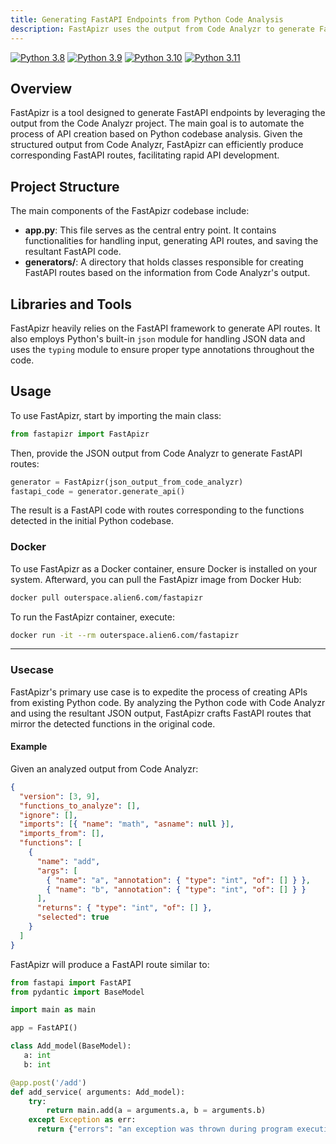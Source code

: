 ```yaml
---
title: Generating FastAPI Endpoints from Python Code Analysis
description: FastApizr uses the output from Code Analyzr to generate FastAPI endpoints for a given Python codebase.
---
```


[![Python 3.8](https://img.shields.io/badge/python-3.8-blue.svg)](https://www.python.org/downloads/release/python-380/)
[![Python 3.9](https://img.shields.io/badge/python-3.9-blue.svg)](https://www.python.org/downloads/release/python-390/)
[![Python 3.10](https://img.shields.io/badge/python-3.10-blue.svg)](https://www.python.org/downloads/release/python-31012/)
[![Python 3.11](https://img.shields.io/badge/python-3.11-blue.svg)](https://www.python.org/downloads/release/python-3114/)

## Overview

FastApizr is a tool designed to generate FastAPI endpoints by leveraging the output from the Code Analyzr project. The main goal is to automate the process of API creation based on Python codebase analysis. Given the structured output from Code Analyzr, FastApizr can efficiently produce corresponding FastAPI routes, facilitating rapid API development.

## Project Structure

The main components of the FastApizr codebase include:

- **app.py**: This file serves as the central entry point. It contains functionalities for handling input, generating API routes, and saving the resultant FastAPI code.
- **generators/**: A directory that holds classes responsible for creating FastAPI routes based on the information from Code Analyzr's output.

## Libraries and Tools

FastApizr heavily relies on the FastAPI framework to generate API routes. It also employs Python's built-in `json` module for handling JSON data and uses the `typing` module to ensure proper type annotations throughout the code.

## Usage

To use FastApizr, start by importing the main class:

```python
from fastapizr import FastApizr
```

Then, provide the JSON output from Code Analyzr to generate FastAPI routes:

```python
generator = FastApizr(json_output_from_code_analyzr)
fastapi_code = generator.generate_api()
```

The result is a FastAPI code with routes corresponding to the functions detected in the initial Python codebase.

### Docker

To use FastApizr as a Docker container, ensure Docker is installed on your system. Afterward, you can pull the FastApizr image from Docker Hub:

```bash
docker pull outerspace.alien6.com/fastapizr
```

To run the FastApizr container, execute:

```bash
docker run -it --rm outerspace.alien6.com/fastapizr
```

---

### Usecase

FastApizr's primary use case is to expedite the process of creating APIs from existing Python code. By analyzing the Python code with Code Analyzr and using the resultant JSON output, FastApizr crafts FastAPI routes that mirror the detected functions in the original code.

#### Example

Given an analyzed output from Code Analyzr:

```json
{
  "version": [3, 9],
  "functions_to_analyze": [],
  "ignore": [],
  "imports": [{ "name": "math", "asname": null }],
  "imports_from": [],
  "functions": [
    {
      "name": "add",
      "args": [
        { "name": "a", "annotation": { "type": "int", "of": [] } },
        { "name": "b", "annotation": { "type": "int", "of": [] } }
      ],
      "returns": { "type": "int", "of": [] },
      "selected": true
    }
  ]
}
```

FastApizr will produce a FastAPI route similar to:

```python
from fastapi import FastAPI
from pydantic import BaseModel

import main as main

app = FastAPI()

class Add_model(BaseModel):
   a: int
   b: int

@app.post('/add')
def add_service( arguments: Add_model):
    try:
        return main.add(a = arguments.a, b = arguments.b)
    except Exception as err:
      return {"errors": "an exception was thrown during program execution"}, 500
```
